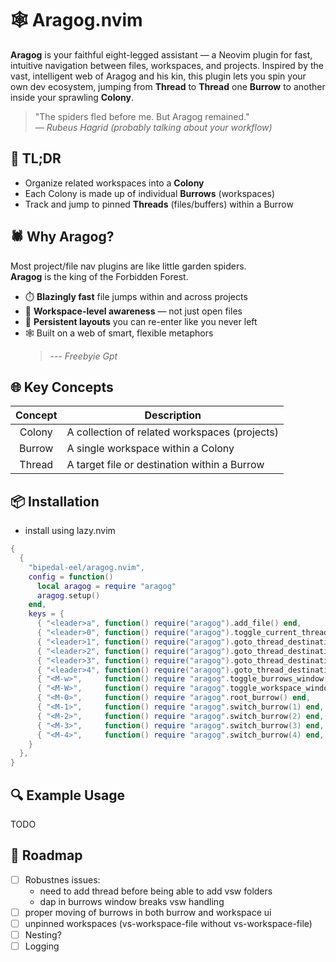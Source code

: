 # 🕸️ Aragog.nvim

**Aragog** is your faithful eight-legged assistant — a Neovim plugin for fast, intuitive navigation between files, workspaces, and projects.
Inspired by the vast, intelligent web of Aragog and his kin, this plugin lets you spin your own dev ecosystem, jumping from **Thread** to **Thread** one **Burrow** to another inside your sprawling **Colony**.

> "The spiders fled before me. But Aragog remained."  
> — _Rubeus Hagrid (probably talking about your workflow)_

## 🧠 TL;DR

- Organize related workspaces into a **Colony**
- Each Colony is made up of individual **Burrows** (workspaces)
- Track and jump to pinned **Threads** (files/buffers) within a Burrow

## 🕷️ Why Aragog?

Most project/file nav plugins are like little garden spiders.  
**Aragog** is the king of the Forbidden Forest.

- ⏱️ **Blazingly fast** file jumps within and across projects
- 🧭 **Workspace-level awareness** — not just open files
- 💾 **Persistent layouts** you can re-enter like you never left
- 🕸️ Built on a web of smart, flexible metaphors
  > --- _Freebyie Gpt_

## 🌐 Key Concepts

| Concept | Description                                   |
| :-----: | --------------------------------------------- |
| Colony  | A collection of related workspaces (projects) |
| Burrow  | A single workspace within a Colony            |
| Thread  | A target file or destination within a Burrow  |

## 📦 Installation

- install using lazy.nvim

```lua
{
  {
    "bipedal-eel/aragog.nvim",
    config = function()
      local aragog = require "aragog"
      aragog.setup()
    end,
    keys = {
      { "<leader>a", function() require("aragog").add_file() end,                      desc = "Add file to current thread" },
      { "<leader>0", function() require("aragog").toggle_current_threads_window() end, desc = "Toggle current thread window" },
      { "<leader>1", function() require("aragog").goto_thread_destination(1) end,      desc = "Navigate to file 1" },
      { "<leader>2", function() require("aragog").goto_thread_destination(2) end,      desc = "Navigate to file 2" },
      { "<leader>3", function() require("aragog").goto_thread_destination(3) end,      desc = "Navigate to file 3" },
      { "<leader>4", function() require("aragog").goto_thread_destination(4) end,      desc = "Navigate to file 4" },
      { "<M-w>",     function() require "aragog".toggle_burrows_window() end,          desc = "Toggle burrows window" },
      { "<M-W>",     function() require "aragog".toggle_workspace_window() end,        desc = "Toggle workspace window" },
      { "<M-0>",     function() require "aragog".root_burrow() end,                    desc = "Swich to root burrow" },
      { "<M-1>",     function() require "aragog".switch_burrow(1) end,                 desc = "Switch to burrow 1" },
      { "<M-2>",     function() require "aragog".switch_burrow(2) end,                 desc = "Switch to burrow 2" },
      { "<M-3>",     function() require "aragog".switch_burrow(3) end,                 desc = "Switch to burrow 3" },
      { "<M-4>",     function() require "aragog".switch_burrow(4) end,                 desc = "Switch to burrow 4" },
    }
  },
}
```

## 🔍 Example Usage

TODO

## 🚧 Roadmap

- [ ] Robustnes issues:
  - need to add thread before being able to add vsw folders
  - dap in burrows window breaks vsw handling
- [ ] proper moving of burrows in both burrow and workspace ui
- [ ] unpinned workspaces (vs-workspace-file without vs-workspace-file)
- [ ] Nesting?
- [ ] Logging
